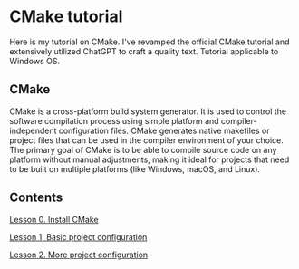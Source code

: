 # CMake tutorial
Here is my tutorial on CMake. I've revamped the official CMake tutorial and extensively utilized ChatGPT to craft a quality text. Tutorial applicable to Windows OS.

## CMake
CMake is a cross-platform build system generator. It is used to control the software compilation process using simple platform and compiler-independent configuration files. CMake generates native makefiles or project files that can be used in the compiler environment of your choice. The primary goal of CMake is to be able to compile source code on any platform without manual adjustments, making it ideal for projects that need to be built on multiple platforms (like Windows, macOS, and Linux).

## Contents
[Lesson 0. Install CMake](lesson-00/readme.md)

[Lesson 1. Basic project configuration](lesson-01/readme.md)

[Lesson 2. More project configuration](lesson-02/readme.md)
